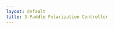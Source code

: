 ```yaml
---
layout: default
title: 3-Paddle Polarization Controller
---
```



<div id="ggbApplet1"></div>
<div style="display: flex; gap: 10px; flex-wrap: wrap; justify-content: center;">
  <div id="ggbApplet2"></div>
  <div id="ggbApplet3"></div>
  <div id="ggbApplet4"></div>
</div>


<script>
  function ggbOnInit(param) {
	  if (param == "ggbApplet1") {
		  // init update listeners for ggbApplet1
		  ggbApplet1.registerObjectUpdateListener("P0", "abcListener");
		  ggbApplet1.registerObjectUpdateListener("P1", "abcListener");
		  ggbApplet1.registerObjectUpdateListener("P2", "abcListener");
	  }
  }

function abcListener(objName) {
  console.log("abcListener triggered for:", objName);

  try {
    const coords = ggbApplet1.getCoords(objName);
    console.log(`Coordinates of ${objName}`: coords);

    if (objName === "P0") {
      ggbApplet2.setCoords("S", coords);
      console.log(`Updated vector S in applet2`);
    } else if (objName === "P1") {
      ggbApplet3.setCoords("S", coords);
      console.log(`Updated vector S in applet3`);
    } else if (objName === "P2") {
      ggbApplet4.setCoords("S", coords);
      console.log(`Updated vector S in applet4`);
    } 
  } catch (e) {
    console.error("Error in abcListener:", e);
  }
}

  
  var applet1 = new GGBApplet(createGGBParams("ggbApplet1", "hdmsanwn"), true);
  var applet2 = new GGBApplet(createGGBParams("ggbApplet2", "ar9nzxm3"), true);
	var applet3 = new GGBApplet(createGGBParams("ggbApplet3", "ar9nzxm3"), true);
	var applet4 = new GGBApplet(createGGBParams("ggbApplet4", "ar9nzxm3"), true);
  window.onload = function() {
	  applet1.inject('ggbApplet1');
	  applet2.inject('ggbApplet2');
		applet3.inject('ggbApplet3');
		applet4.inject('ggbApplet4');
};
</script>

